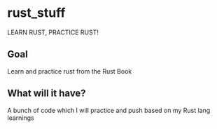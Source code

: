 # rust_stuff

LEARN RUST, PRACTICE RUST!

## Goal
Learn and practice rust from the Rust Book

## What will it have?
A bunch of code which I will practice and push based on my Rust lang learnings
